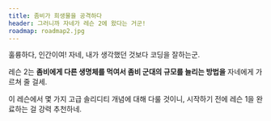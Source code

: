 ```yaml
---
title: 좀비가 희생물을 공격하다 
header: 그러니까 자네가 레슨 2에 왔다는 거군!
roadmap: roadmap2.jpg
---
```


훌륭하다, 인간이여! 자네, 내가 생각했던 것보다 코딩을 잘하는군. 

레슨 2는 **좀비에게 다른 생명체를 먹여서 좀비 군대의 규모를 늘리는 방법을** 자네에게 가르쳐 줄 걸세.

이 레슨에서 몇 가지 고급 솔리디티 개념에 대해 다룰 것이니, 시작하기 전에 레슨 1을 완료하는 걸 강력 추천하네.
